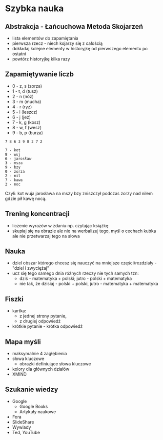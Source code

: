 # Szybka nauka

## Abstrakcja - Łańcuchowa Metoda Skojarzeń

- lista elementów do zapamiętania
- pierwsza rzecz - niech kojarzy się z całością
- dokładaj kolejne elementy w historyjkę od pierwszego elementu po ostatni
- powtórz historyjkę kilka razy

## Zapamiętywanie liczb

- 0 - z, s (zorza)
- 1 - t, d (tusz)
- 2 - n (nóż)
- 3 - m (mucha)
- 4 - r (ryż)
- 5 - l (leszcz)
- 6 - j (jeż)
- 7 - k, g (kosz)
- 8 - w, f (wesz)
- 9 - b, p (burza)

```
7 8 6 3 9 0 2 7 2

7 - kot
8 - wuj
6 - jarosław
3 - msza
9 - bzy
0 - zorza
2 - nil
7 - kawa
2 - noc
```

Czyli: kot wuja jarosława na mszy bzy zniszczył podczas zorzy nad nilem gdzie pił kawę nocą.

## Trening koncentracji

- liczenie wyrazów w zdaniu np. czytając książkę
- skupiaj się na obrazie ale nie na werbalizuj tego, myśl o cechach kubka ale nie przetwarzaj tego na słowa

## Nauka

- dziel obszar którego chcesz się nauczyć na mniejsze części/rozdziały - "dziel i zwyciężaj"
- ucz się tego samego dnia różnych rzeczy nie tych samych tzn:
  - dziś - matematyka + polski; jutro - polski + matematyka
  - nie tak, że dzisiaj - polski + polski, jutro - matematyka + matematyka

## Fiszki

- kartka:
  - z jednej strony pytanie,
  - z drugiej odpowiedź
- krótkie pytanie - krótka odpowiedź

## Mapa myśli

- maksymalnie 4 zagłębienia
- słowa kluczowe
  - obrazki definiujące słowa kluczowe
- kolory dla głównych działów
- XMIND

## Szukanie wiedzy

- Google
  - Google Books
  - Artykuły naukowe
- Fora
- SlideShare
- Wywiady
- Ted, YouTube